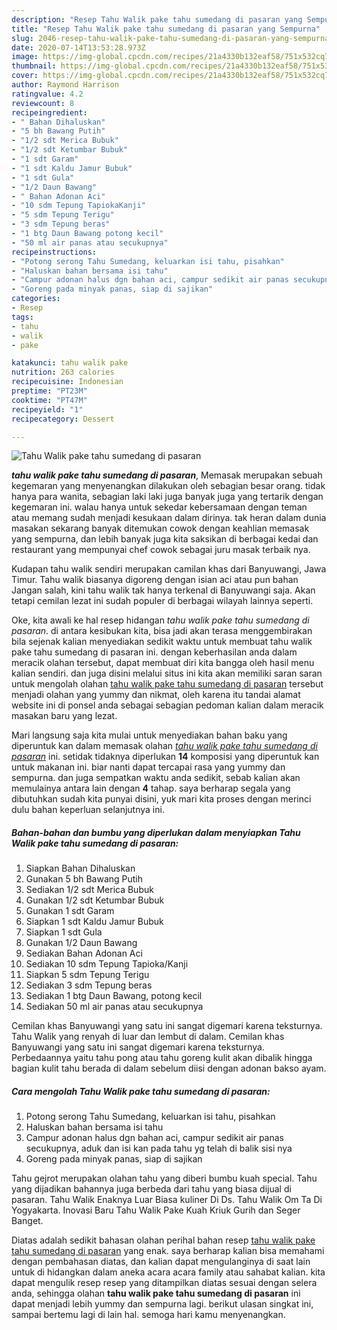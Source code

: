 ```yaml
---
description: "Resep Tahu Walik pake tahu sumedang di pasaran yang Sempurna"
title: "Resep Tahu Walik pake tahu sumedang di pasaran yang Sempurna"
slug: 2046-resep-tahu-walik-pake-tahu-sumedang-di-pasaran-yang-sempurna
date: 2020-07-14T13:53:28.973Z
image: https://img-global.cpcdn.com/recipes/21a4330b132eaf58/751x532cq70/tahu-walik-pake-tahu-sumedang-di-pasaran-foto-resep-utama.jpg
thumbnail: https://img-global.cpcdn.com/recipes/21a4330b132eaf58/751x532cq70/tahu-walik-pake-tahu-sumedang-di-pasaran-foto-resep-utama.jpg
cover: https://img-global.cpcdn.com/recipes/21a4330b132eaf58/751x532cq70/tahu-walik-pake-tahu-sumedang-di-pasaran-foto-resep-utama.jpg
author: Raymond Harrison
ratingvalue: 4.2
reviewcount: 8
recipeingredient:
- " Bahan Dihaluskan"
- "5 bh Bawang Putih"
- "1/2 sdt Merica Bubuk"
- "1/2 sdt Ketumbar Bubuk"
- "1 sdt Garam"
- "1 sdt Kaldu Jamur Bubuk"
- "1 sdt Gula"
- "1/2 Daun Bawang"
- " Bahan Adonan Aci"
- "10 sdm Tepung TapiokaKanji"
- "5 sdm Tepung Terigu"
- "3 sdm Tepung beras"
- "1 btg Daun Bawang potong kecil"
- "50 ml air panas atau secukupnya"
recipeinstructions:
- "Potong serong Tahu Sumedang, keluarkan isi tahu, pisahkan"
- "Haluskan bahan bersama isi tahu"
- "Campur adonan halus dgn bahan aci, campur sedikit air panas secukupnya, aduk dan isi kan pada tahu yg telah di balik sisi nya"
- "Goreng pada minyak panas, siap di sajikan"
categories:
- Resep
tags:
- tahu
- walik
- pake

katakunci: tahu walik pake 
nutrition: 263 calories
recipecuisine: Indonesian
preptime: "PT23M"
cooktime: "PT47M"
recipeyield: "1"
recipecategory: Dessert

---
```



![Tahu Walik pake tahu sumedang di pasaran](https://img-global.cpcdn.com/recipes/21a4330b132eaf58/751x532cq70/tahu-walik-pake-tahu-sumedang-di-pasaran-foto-resep-utama.jpg)

<b><i>tahu walik pake tahu sumedang di pasaran</i></b>, Memasak merupakan sebuah kegemaran yang menyenangkan dilakukan oleh sebagian besar orang. tidak hanya para wanita, sebagian laki laki juga banyak juga yang tertarik dengan kegemaran ini. walau hanya untuk sekedar kebersamaan dengan teman atau memang sudah menjadi kesukaan dalam dirinya. tak heran dalam dunia masakan sekarang banyak ditemukan cowok dengan keahlian memasak yang sempurna, dan lebih banyak juga kita saksikan di berbagai kedai dan restaurant yang mempunyai chef cowok sebagai juru masak terbaik nya.

Kudapan tahu walik sendiri merupakan camilan khas dari Banyuwangi, Jawa Timur. Tahu walik biasanya digoreng dengan isian aci atau pun bahan Jangan salah, kini tahu walik tak hanya terkenal di Banyuwangi saja. Akan tetapi cemilan lezat ini sudah populer di berbagai wilayah lainnya seperti.

Oke, kita awali ke hal resep hidangan <i>tahu walik pake tahu sumedang di pasaran</i>. di antara kesibukan kita, bisa jadi akan terasa menggembirakan bila sejenak kalian menyediakan sedikit waktu untuk membuat tahu walik pake tahu sumedang di pasaran ini. dengan keberhasilan anda dalam meracik olahan tersebut, dapat membuat diri kita bangga oleh hasil menu kalian sendiri. dan juga disini melalui situs ini kita akan memiliki saran saran untuk mengolah olahan <u>tahu walik pake tahu sumedang di pasaran</u> tersebut menjadi olahan yang yummy dan nikmat, oleh karena itu tandai alamat website ini di ponsel anda sebagai sebagian pedoman kalian dalam meracik masakan baru yang lezat.


Mari langsung saja kita mulai untuk menyediakan bahan baku yang diperuntuk kan dalam memasak olahan <u><i>tahu walik pake tahu sumedang di pasaran</i></u> ini. setidak tidaknya diperlukan <b>14</b> komposisi yang diperuntuk kan untuk makanan ini. biar nanti dapat tercapai rasa yang yummy dan sempurna. dan juga sempatkan waktu anda sedikit, sebab kalian akan memulainya antara lain dengan <b>4</b> tahap. saya berharap segala yang dibutuhkan sudah kita punyai disini, yuk mari kita proses dengan merinci dulu bahan keperluan selanjutnya ini.

<!--inarticleads1-->

##### Bahan-bahan dan bumbu yang diperlukan dalam menyiapkan Tahu Walik pake tahu sumedang di pasaran:

1. Siapkan  Bahan Dihaluskan
1. Gunakan 5 bh Bawang Putih
1. Sediakan 1/2 sdt Merica Bubuk
1. Gunakan 1/2 sdt Ketumbar Bubuk
1. Gunakan 1 sdt Garam
1. Siapkan 1 sdt Kaldu Jamur Bubuk
1. Siapkan 1 sdt Gula
1. Gunakan 1/2 Daun Bawang
1. Sediakan  Bahan Adonan Aci
1. Sediakan 10 sdm Tepung Tapioka/Kanji
1. Siapkan 5 sdm Tepung Terigu
1. Sediakan 3 sdm Tepung beras
1. Sediakan 1 btg Daun Bawang, potong kecil
1. Sediakan 50 ml air panas atau secukupnya


Cemilan khas Banyuwangi yang satu ini sangat digemari karena teksturnya. Tahu Walik yang renyah di luar dan lembut di dalam. Cemilan khas Banyuwangi yang satu ini sangat digemari karena teksturnya. Perbedaannya yaitu tahu pong atau tahu goreng kulit akan dibalik hingga bagian kulit tahu berada di dalam sebelum diisi dengan adonan bakso ayam. 

<!--inarticleads2-->

##### Cara mengolah Tahu Walik pake tahu sumedang di pasaran:

1. Potong serong Tahu Sumedang, keluarkan isi tahu, pisahkan
1. Haluskan bahan bersama isi tahu
1. Campur adonan halus dgn bahan aci, campur sedikit air panas secukupnya, aduk dan isi kan pada tahu yg telah di balik sisi nya
1. Goreng pada minyak panas, siap di sajikan


Tahu gejrot merupakan olahan tahu yang diberi bumbu kuah special. Tahu yang dijadikan bahannya juga berbeda dari tahu yang biasa dijual di pasaran. Tahu Walik Enaknya Luar Biasa kuliner Di Ds. Tahu Walik Om Ta Di Yogyakarta. Inovasi Baru Tahu Walik Pake Kuah Kriuk Gurih dan Seger Banget. 

Diatas adalah sedikit bahasan olahan perihal bahan resep <u>tahu walik pake tahu sumedang di pasaran</u> yang enak. saya berharap kalian bisa memahami dengan pembahasan diatas, dan kalian dapat mengulanginya di saat lain untuk di hidangkan dalam aneka acara acara family atau sahabat kalian. kita dapat mengulik resep resep yang ditampilkan diatas sesuai dengan selera anda, sehingga olahan <b>tahu walik pake tahu sumedang di pasaran</b> ini dapat menjadi lebih yummy dan sempurna lagi. berikut ulasan singkat ini, sampai bertemu lagi di lain hal. semoga hari kamu menyenangkan.
